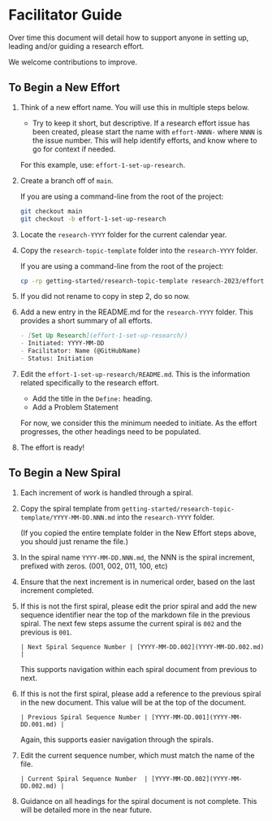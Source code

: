 # Facilitator Guide

Over time this document will detail how to support anyone in setting up, leading and/or guiding a research effort.

We welcome contributions to improve.

## To Begin a New Effort

1. Think of a new effort name.  You will use this in multiple steps below.

    - Try to keep it short, but descriptive.  If a research effort issue has been created, please start the name with `effort-NNNN-` where `NNNN` is the issue number.  This will help identify efforts, and know where to go for context if needed.

    For this example, use: `effort-1-set-up-research`.

2. Create a branch off of `main`.

    If you are using a command-line from the root of the project:

    ```sh
    git checkout main
    git checkout -b effort-1-set-up-research
    ```  

3. Locate the `research-YYYY` folder for the current calendar year.
   
4. Copy the `research-topic-template` folder into the `research-YYYY` folder.

    If you are using a command-line from the root of the project:

    ```sh
    cp -rp getting-started/research-topic-template research-2023/effort-1-set-up-research
    ```

5. If you did not rename to copy in step 2, do so now.
   
6. Add a new entry in the README.md for the `research-YYYY` folder.  This provides a short summary of all efforts.

    ```markdown
    - [Set Up Research](effort-1-set-up-research/)
    - Initiated: YYYY-MM-DD
    - Facilitator: Name (@GitHubName)
    - Status: Initiation
    ```

7. Edit the `effort-1-set-up-research/README.md`.  This is the information related specifically to the research effort.

    - Add the title in the `Define:` heading.
    - Add a Problem Statement

    For now, we consider this the minimum needed to initiate.  As the effort progresses, the other headings need to be populated.

8. The effort is ready!


## To Begin a New Spiral

1. Each increment of work is handled through a spiral.

2. Copy the spiral template from `getting-started/research-topic-template/YYYY-MM-DD.NNN.md` into the `research-YYYY` folder.

    (If you copied the entire template folder in the New Effort steps above, you should just rename the file.)

3. In the spiral name `YYYY-MM-DD.NNN.md`, the NNN is the spiral increment, prefixed with zeros. (001, 002, 011, 100, etc)

4. Ensure that the next increment is in numerical order, based on the last increment completed.

5. If this is not the first spiral, please edit the prior spiral and add the new sequence identifier near the top of the markdown file in the previous spiral.  The next few steps assume the current spiral is `002` and the previous is `001`.

    `| Next Spiral Sequence Number | [YYYY-MM-DD.002](YYYY-MM-DD.002.md)                              |`

    This supports navigation within each spiral document from previous to next.

6. If this is not the first spiral, please add a reference to the previous spiral in the new document.  This value will be at the top of the document.

    `| Previous Spiral Sequence Number | [YYYY-MM-DD.001](YYYY-MM-DD.001.md) |`

    Again, this supports easier navigation through the spirals.  

7. Edit the current sequence number, which must match the name of the file.

    `| Current Spiral Sequence Number  | [YYYY-MM-DD.002](YYYY-MM-DD.002.md) |`

8. Guidance on all headings for the spiral document is not complete.  This will be detailed more in the near future.